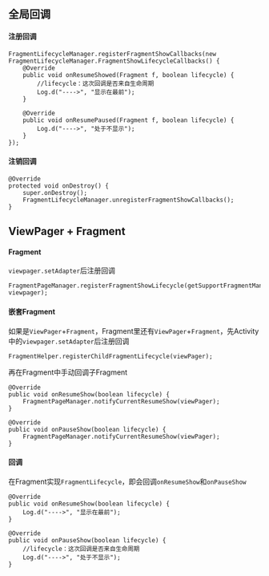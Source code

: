 ## 全局回调
#### 注册回调
```
FragmentLifecycleManager.registerFragmentShowCallbacks(new FragmentLifecycleManager.FragmentShowLifecycleCallbacks() {
    @Override
    public void onResumeShowed(Fragment f, boolean lifecycle) {
        //lifecycle：这次回调是否来自生命周期
        Log.d("---->", "显示在最前");
    }

    @Override
    public void onResumePaused(Fragment f, boolean lifecycle) {
        Log.d("---->", "处于不显示");
    }
});
```
#### 注销回调
```
@Override
protected void onDestroy() {
    super.onDestroy();
    FragmentLifecycleManager.unregisterFragmentShowCallbacks();
}
```


## ViewPager + Fragment
#### Fragment
`viewpager.setAdapter`后注册回调

```
FragmentPageManager.registerFragmentShowLifecycle(getSupportFragmentManager(), viewpager);
```

#### 嵌套Fragment
如果是`ViewPager`+`Fragment`，Fragment里还有`ViewPager`+`Fragment`，先Activity中的`viewpager.setAdapter`后注册回调

```
FragmentHelper.registerChildFragmentLifecycle(viewPager);
```

再在Fragment中手动回调子Fragment

```
@Override
public void onResumeShow(boolean lifecycle) {
    FragmentPageManager.notifyCurrentResumeShow(viewPager);
}

@Override
public void onPauseShow(boolean lifecycle) {
    FragmentPageManager.notifyCurrentResumeShow(viewPager);
}
```

#### 回调
在Fragment实现`FragmentLifecycle`，即会回调`onResumeShow`和`onPauseShow`

```
@Override
public void onResumeShow(boolean lifecycle) {
    Log.d("---->", "显示在最前");
}

@Override
public void onPauseShow(boolean lifecycle) {
    //lifecycle：这次回调是否来自生命周期
    Log.d("---->", "处于不显示");
}
```
